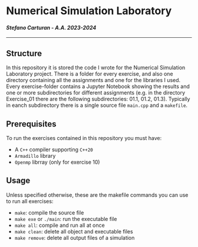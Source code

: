 # Numerical Simulation Laboratory
#### _Stefano Carturan - A.A. 2023-2024_
---

## Structure
In this repository it is stored the code I wrote for the Numerical Simulation Laboratory project. There is a folder for every exercise, and also one directory containing all the assignments and one for the libraries I used. Every exercise-folder contains a Jupyter Notebook showing the results and one or more subdirectories for different assignments (e.g. in the directory Exercise_01 there are the following subdirectories: 01.1, 01.2, 01.3). Typically in eanch subdirectory there is a single source file `main.cpp` and a `makefile`.

## Prerequisites
To run the exercises contained in this repository you must have:
- A `C++` compiler supporting `C++20`
- `Armadillo` library
- `Openmp` librray (only for exercise 10)

## Usage
Unless specified otherwise, these are the makefile commands you can use to run all exercises:
- `make`: compile the source file
- `make exe` or `./main`: run the executable file
- `make all`: compile and run all at once
- `make clean`: delete all object and executable files
- `make remove`: delete all output files of a simulation